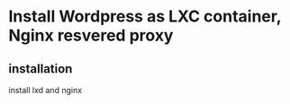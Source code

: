 # Install Wordpress as LXC container, Nginx resvered proxy


## installation

install lxd and nginx
